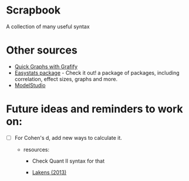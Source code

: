 # Scrapbook

A collection of many useful syntax

# Other sources
- [Quick Graphs with Grafify](https://github.com/business-science/free_r_tips/blob/4e7aed93aa5bff2f98b85dd717bc3a4c019deb91/039_grafify/039_grafify.R)
- [Easystats package](https://github.com/easystats/easystats.git) - Check it out! a package of packages, including correlation, effect sizes, graphs and more.
- [ModelStudio](https://github.com/ModelOriented/modelStudio.git)
# Future ideas and reminders to work on:

-   [ ] For Cohen's d, add new ways to calculate it.

    -   resources:

        -   Check Quant II syntax for that

        -   [Lakens (2013)](https://www.ncbi.nlm.nih.gov/pmc/articles/PMC3840331/pdf/fpsyg-04-00863.pdf)
